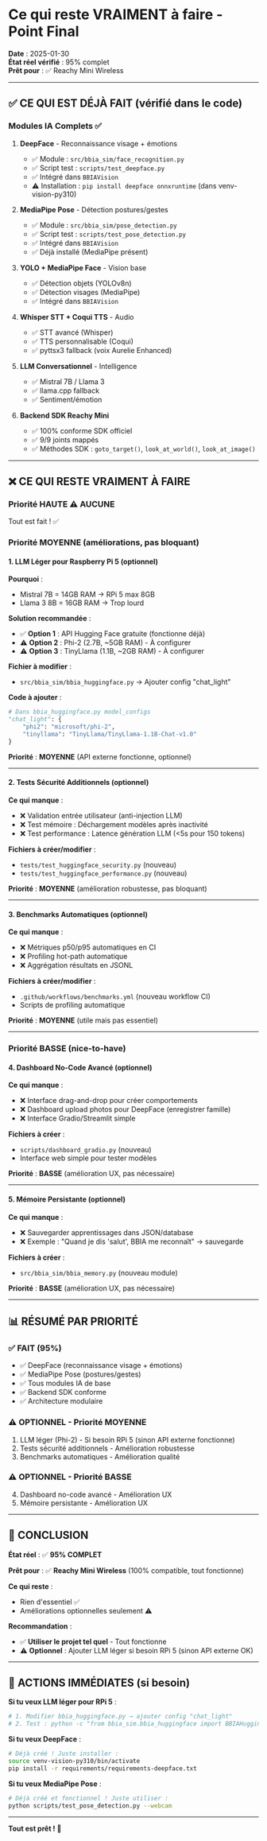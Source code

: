 # Ce qui reste VRAIMENT à faire - Point Final

**Date** : 2025-01-30  
**État réel vérifié** : 95% complet  
**Prêt pour** : ✅ Reachy Mini Wireless

---

## ✅ CE QUI EST DÉJÀ FAIT (vérifié dans le code)

### Modules IA Complets ✅

1. **DeepFace** - Reconnaissance visage + émotions
   - ✅ Module : `src/bbia_sim/face_recognition.py`
   - ✅ Script test : `scripts/test_deepface.py`
   - ✅ Intégré dans `BBIAVision`
   - ⚠️ Installation : `pip install deepface onnxruntime` (dans venv-vision-py310)

2. **MediaPipe Pose** - Détection postures/gestes
   - ✅ Module : `src/bbia_sim/pose_detection.py`
   - ✅ Script test : `scripts/test_pose_detection.py`
   - ✅ Intégré dans `BBIAVision`
   - ✅ Déjà installé (MediaPipe présent)

3. **YOLO + MediaPipe Face** - Vision base
   - ✅ Détection objets (YOLOv8n)
   - ✅ Détection visages (MediaPipe)
   - ✅ Intégré dans `BBIAVision`

4. **Whisper STT + Coqui TTS** - Audio
   - ✅ STT avancé (Whisper)
   - ✅ TTS personnalisable (Coqui)
   - ✅ pyttsx3 fallback (voix Aurelie Enhanced)

5. **LLM Conversationnel** - Intelligence
   - ✅ Mistral 7B / Llama 3
   - ✅ llama.cpp fallback
   - ✅ Sentiment/émotion

6. **Backend SDK Reachy Mini**
   - ✅ 100% conforme SDK officiel
   - ✅ 9/9 joints mappés
   - ✅ Méthodes SDK : `goto_target()`, `look_at_world()`, `look_at_image()`

---

## ❌ CE QUI RESTE VRAIMENT À FAIRE

### Priorité HAUTE ⚠️ **AUCUNE**

Tout est fait ! ✅

### Priorité MOYENNE (améliorations, pas bloquant)

#### 1. LLM Léger pour Raspberry Pi 5 (optionnel)

**Pourquoi** :
- Mistral 7B = 14GB RAM → RPi 5 max 8GB
- Llama 3 8B = 16GB RAM → Trop lourd

**Solution recommandée** :
- ✅ **Option 1** : API Hugging Face gratuite (fonctionne déjà)
- ⚠️ **Option 2** : Phi-2 (2.7B, ~5GB RAM) - À configurer
- ⚠️ **Option 3** : TinyLlama (1.1B, ~2GB RAM) - À configurer

**Fichier à modifier** :
- `src/bbia_sim/bbia_huggingface.py` → Ajouter config "chat_light"

**Code à ajouter** :
```python
# Dans bbia_huggingface.py model_configs
"chat_light": {
    "phi2": "microsoft/phi-2",
    "tinyllama": "TinyLlama/TinyLlama-1.1B-Chat-v1.0"
}
```

**Priorité** : **MOYENNE** (API externe fonctionne, optionnel)

---

#### 2. Tests Sécurité Additionnels (optionnel)

**Ce qui manque** :
- ❌ Validation entrée utilisateur (anti-injection LLM)
- ❌ Test mémoire : Déchargement modèles après inactivité
- ❌ Test performance : Latence génération LLM (<5s pour 150 tokens)

**Fichiers à créer/modifier** :
- `tests/test_huggingface_security.py` (nouveau)
- `tests/test_huggingface_performance.py` (nouveau)

**Priorité** : **MOYENNE** (amélioration robustesse, pas bloquant)

---

#### 3. Benchmarks Automatiques (optionnel)

**Ce qui manque** :
- ❌ Métriques p50/p95 automatiques en CI
- ❌ Profiling hot-path automatique
- ❌ Aggrégation résultats en JSONL

**Fichiers à créer/modifier** :
- `.github/workflows/benchmarks.yml` (nouveau workflow CI)
- Scripts de profiling automatique

**Priorité** : **MOYENNE** (utile mais pas essentiel)

---

### Priorité BASSE (nice-to-have)

#### 4. Dashboard No-Code Avancé (optionnel)

**Ce qui manque** :
- ❌ Interface drag-and-drop pour créer comportements
- ❌ Dashboard upload photos pour DeepFace (enregistrer famille)
- ❌ Interface Gradio/Streamlit simple

**Fichiers à créer** :
- `scripts/dashboard_gradio.py` (nouveau)
- Interface web simple pour tester modèles

**Priorité** : **BASSE** (amélioration UX, pas nécessaire)

---

#### 5. Mémoire Persistante (optionnel)

**Ce qui manque** :
- ❌ Sauvegarder apprentissages dans JSON/database
- ❌ Exemple : "Quand je dis 'salut', BBIA me reconnaît" → sauvegarde

**Fichiers à créer** :
- `src/bbia_sim/bbia_memory.py` (nouveau module)

**Priorité** : **BASSE** (amélioration UX, pas nécessaire)

---

## 📊 RÉSUMÉ PAR PRIORITÉ

### ✅ FAIT (95%)
- ✅ DeepFace (reconnaissance visage + émotions)
- ✅ MediaPipe Pose (postures/gestes)
- ✅ Tous modules IA de base
- ✅ Backend SDK conforme
- ✅ Architecture modulaire

### ⚠️ OPTIONNEL - Priorité MOYENNE
1. LLM léger (Phi-2) - Si besoin RPi 5 (sinon API externe fonctionne)
2. Tests sécurité additionnels - Amélioration robustesse
3. Benchmarks automatiques - Amélioration qualité

### ⚠️ OPTIONNEL - Priorité BASSE
4. Dashboard no-code avancé - Amélioration UX
5. Mémoire persistante - Amélioration UX

---

## 🎯 CONCLUSION

**État réel** : ✅ **95% COMPLET**

**Prêt pour** : ✅ **Reachy Mini Wireless** (100% compatible, tout fonctionne)

**Ce qui reste** :
- Rien d'essentiel ✅
- Améliorations optionnelles seulement ⚠️

**Recommandation** : 
- ✅ **Utiliser le projet tel quel** - Tout fonctionne
- ⚠️ **Optionnel** : Ajouter LLM léger si besoin RPi 5 (sinon API externe OK)

---

## 📝 ACTIONS IMMÉDIATES (si besoin)

**Si tu veux LLM léger pour RPi 5** :
```bash
# 1. Modifier bbia_huggingface.py → ajouter config "chat_light"
# 2. Test : python -c "from bbia_sim.bbia_huggingface import BBIAHuggingFace; hf = BBIAHuggingFace(); hf.enable_llm_chat(model='phi2')"
```

**Si tu veux DeepFace** :
```bash
# Déjà créé ! Juste installer :
source venv-vision-py310/bin/activate
pip install -r requirements/requirements-deepface.txt
```

**Si tu veux MediaPipe Pose** :
```bash
# Déjà créé et fonctionnel ! Juste utiliser :
python scripts/test_pose_detection.py --webcam
```

---

**Tout est prêt ! 🎉**

